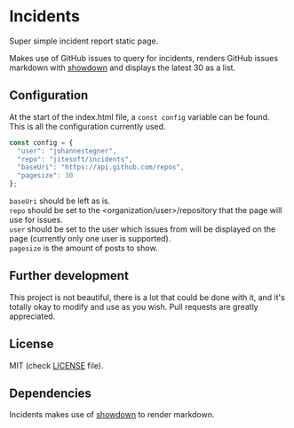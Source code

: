 # Incidents

Super simple incident report static page.

Makes use of GitHub issues to query for incidents, renders GitHub issues markdown
with [showdown](https://github.com/showdownjs/showdown)
and displays the latest 30 as a list.

## Configuration

At the start of the index.html file, a `const config` variable can be found.  
This is all the configuration currently used.

```javascript
const config = {
  "user": "johannestegner",
  "repo": "jitesoft/incidents",
  "baseUri": "https://api.github.com/repos",
  "pagesize": 30
};
```

`baseUri` should be left as is.   
`repo` should be set to the <organization/user>/repository that the page will use for issues.  
`user` should be set to the user which issues from will be displayed on the page (currently only one user is supported).  
`pagesize` is the amount of posts to show.


## Further development

This project is not beautiful, there is a lot that could be done with it, and it's totally okay to modify and 
use as you wish. Pull requests are greatly appreciated.

## License

MIT (check [LICENSE](LICENSE) file).

## Dependencies

Incidents makes use of [showdown](https://github.com/showdownjs/showdown) to render markdown.
